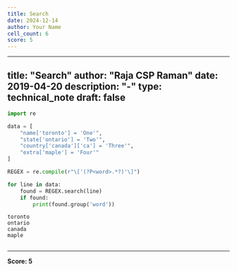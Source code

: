 ```yaml
---
title: Search
date: 2024-12-14
author: Your Name
cell_count: 6
score: 5
---
```


---
title: "Search"
author: "Raja CSP Raman"
date: 2019-04-20
description: "-"
type: technical_note
draft: false
---

```python
import re
```


```python
data = [
    "name['toronto'] = 'One'",
    "state['ontario'] = 'Two'",
    "country['canada']['ca'] = 'Three'",
    "extra['maple'] = 'Four'"
]
```


```python
REGEX = re.compile(r"\['(?P<word>.*?)'\]")
```


```python
for line in data:
    found = REGEX.search(line)
    if found:
        print(found.group('word'))
```

    toronto
    ontario
    canada
    maple



```python

```


---
**Score: 5**